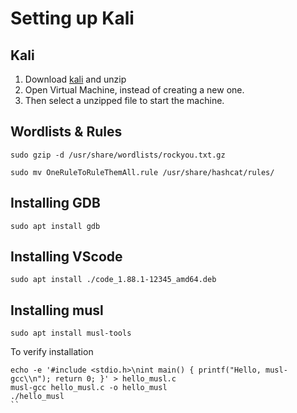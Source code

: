 # Setting up Kali 

## Kali

1. Download [kali](https://www.kali.org/get-kali/#kali-virtual-machines) and unzip
2. Open Virtual Machine, instead of creating a new one.
3. Then select a unzipped file to start the machine. 

## Wordlists & Rules

```
sudo gzip -d /usr/share/wordlists/rockyou.txt.gz
```

```
sudo mv OneRuleToRuleThemAll.rule /usr/share/hashcat/rules/
```

## Installing GDB

```
sudo apt install gdb
```

## Installing VScode

```
sudo apt install ./code_1.88.1-12345_amd64.deb
```

## Installing musl

```
sudo apt install musl-tools
```

To verify installation
```
echo -e '#include <stdio.h>\nint main() { printf("Hello, musl-gcc\\n"); return 0; }' > hello_musl.c
musl-gcc hello_musl.c -o hello_musl
./hello_musl
``

